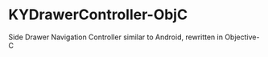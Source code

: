 # KYDrawerController-ObjC
Side Drawer Navigation Controller similar to Android, rewritten in Objective-C
